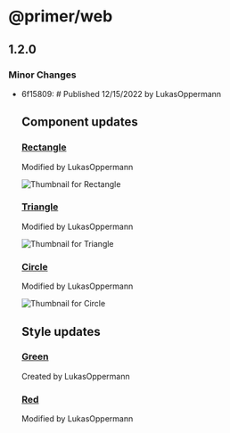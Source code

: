 # @primer/web

## 1.2.0

### Minor Changes

- 6f15809: # Published 12/15/2022
  by LukasOppermann

  ## Component updates

  ### [Rectangle](https://www.figma.com/file/HD7FUvOEHLtWvWuhu1AUaJ?node-id=1:3)

  Modified by LukasOppermann

  ![Thumbnail for Rectangle](https://s3-alpha.figma.com/checkpoints/vYo/pZH/jtxczA1qkxsQnCRb/component_thumbnail_0.png?X-Amz-Algorithm=AWS4-HMAC-SHA256&X-Amz-Credential=AKIAQ4GOSFWCRF4HOUNN%2F20221215%2Fus-west-2%2Fs3%2Faws4_request&X-Amz-Date=20221215T000000Z&X-Amz-Expires=604800&X-Amz-SignedHeaders=host&X-Amz-Signature=ed0ccdd2bba1a17a5fd5d9bbe819aaf8355fee6341245983d0eeb531dbd3c938)

  ### [Triangle](https://www.figma.com/file/HD7FUvOEHLtWvWuhu1AUaJ?node-id=7:13)

  Modified by LukasOppermann

  ![Thumbnail for Triangle](https://s3-alpha.figma.com/checkpoints/tq6/962/gS3EWTiUetAXKQKM/component_thumbnail_0.png?X-Amz-Algorithm=AWS4-HMAC-SHA256&X-Amz-Credential=AKIAQ4GOSFWCRF4HOUNN%2F20221215%2Fus-west-2%2Fs3%2Faws4_request&X-Amz-Date=20221215T000000Z&X-Amz-Expires=604800&X-Amz-SignedHeaders=host&X-Amz-Signature=7296177ed9a0bf1cf31adf2ffffeff0e265c440bc375df5f7484ebbf7780d48d)

  ### [Circle](https://www.figma.com/file/HD7FUvOEHLtWvWuhu1AUaJ?node-id=3:8)

  Modified by LukasOppermann

  ![Thumbnail for Circle](https://s3-alpha.figma.com/checkpoints/XIC/Cst/FO4hThPT9SqCwjgI/component_thumbnail_1.png?X-Amz-Algorithm=AWS4-HMAC-SHA256&X-Amz-Credential=AKIAQ4GOSFWCRF4HOUNN%2F20221215%2Fus-west-2%2Fs3%2Faws4_request&X-Amz-Date=20221215T000000Z&X-Amz-Expires=604800&X-Amz-SignedHeaders=host&X-Amz-Signature=2204c77b8fbec035459648618b7ccbc0b102cf08960dd5a61aabfb034d3a993b)

  ## Style updates

  ### [Green](https://www.figma.com/file/HD7FUvOEHLtWvWuhu1AUaJ?node-id=25:4)

  Created by LukasOppermann

  ### [Red](https://www.figma.com/file/HD7FUvOEHLtWvWuhu1AUaJ?node-id=8:3)

  Modified by LukasOppermann
